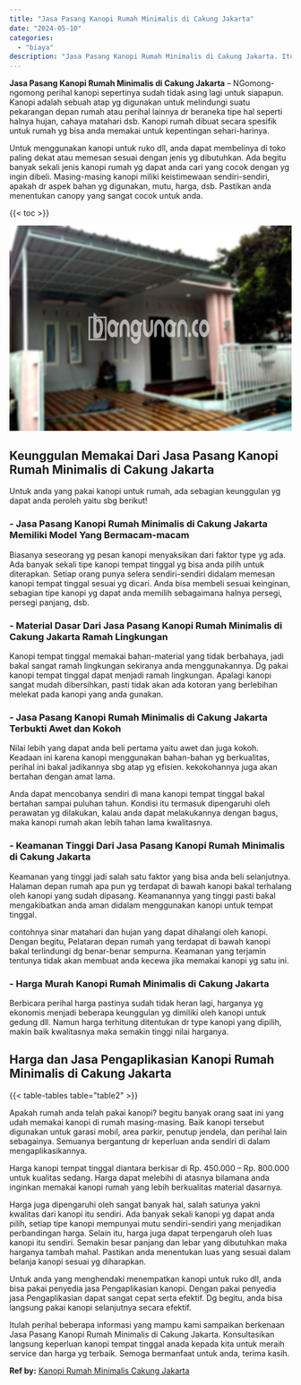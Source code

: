 ```yaml
---
title: "Jasa Pasang Kanopi Rumah Minimalis di Cakung Jakarta"
date: "2024-05-10"
categories: 
  - "biaya"
description: "Jasa Pasang Kanopi Rumah Minimalis di Cakung Jakarta. Itulah perihal beberapa informasi yang mampu kami sampaikan berkenaan Jasa Pasang Kanopi Rumah Minimali..."
---
```


**Jasa Pasang Kanopi Rumah Minimalis di Cakung Jakarta** – NGomong-ngomong perihal kanopi sepertinya sudah tidak asing lagi untuk siapapun. Kanopi adalah sebuah atap yg digunakan untuk melindungi suatu pekarangan depan rumah atau perihal lainnya dr beraneka tipe hal seperti halnya hujan, cahaya matahari dsb. Kanopi rumah dibuat secara spesifik untuk rumah yg bisa anda memakai untuk kepentingan sehari-harinya.

Untuk menggunakan kanopi untuk ruko dll, anda dapat membelinya di toko paling dekat atau memesan sesuai dengan jenis yg dibutuhkan. Ada begitu banyak sekali jenis kanopi rumah yg dapat anda cari yang cocok dengan yg ingin dibeli. Masing-masing kanopi miliki keistimewaan sendiri-sendiri, apakah dr aspek bahan yg digunakan, mutu, harga, dsb. Pastikan anda menentukan canopy yang sangat cocok untuk anda.

{{< toc >}}

![Jasa Pasang Kanopi Rumah Minimalis di Cakung Jakarta](/images/harga-kanopi-minimalis-45.png)

## Keunggulan Memakai Dari Jasa Pasang Kanopi Rumah Minimalis di Cakung Jakarta

Untuk anda yang pakai kanopi untuk rumah, ada sebagian keunggulan yg dapat anda peroleh yaitu sbg berikut!

### \- Jasa Pasang Kanopi Rumah Minimalis di Cakung Jakarta Memiliki Model Yang Bermacam-macam

Biasanya seseorang yg pesan kanopi menyaksikan dari faktor type yg ada. Ada banyak sekali tipe kanopi tempat tinggal yg bisa anda pilih untuk diterapkan. Setiap orang punya selera sendiri-sendiri didalam memesan kanopi tempat tinggal sesuai yg dicari. Anda bisa membeli sesuai keinginan, sebagian tipe kanopi yg dapat anda memilih sebagaimana halnya persegi, persegi panjang, dsb.

### \- Material Dasar Dari Jasa Pasang Kanopi Rumah Minimalis di Cakung Jakarta Ramah Lingkungan

Kanopi tempat tinggal memakai bahan-material yang tidak berbahaya, jadi bakal sangat ramah lingkungan sekiranya anda menggunakannya. Dg pakai kanopi tempat tinggal dapat menjadi ramah lingkungan. Apalagi kanopi sangat mudah dibersihkan, pasti tidak akan ada kotoran yang berlebihan melekat pada kanopi yang anda gunakan.

### \- Jasa Pasang Kanopi Rumah Minimalis di Cakung Jakarta Terbukti Awet dan Kokoh

Nilai lebih yang dapat anda beli pertama yaitu awet dan juga kokoh. Keadaan ini karena kanopi menggunakan bahan-bahan yg berkualitas, perihal ini bakal jadikannya sbg atap yg efisien. kekokohannya juga akan bertahan dengan amat lama.

Anda dapat mencobanya sendiri di mana kanopi tempat tinggal bakal bertahan sampai puluhan tahun. Kondisi itu termasuk dipengaruhi oleh perawatan yg dilakukan, kalau anda dapat melakukannya dengan bagus, maka kanopi rumah akan lebih tahan lama kwalitasnya.

### \- Keamanan Tinggi Dari Jasa Pasang Kanopi Rumah Minimalis di Cakung Jakarta

Keamanan yang tinggi jadi salah satu faktor yang bisa anda beli selanjutnya. Halaman depan rumah apa pun yg terdapat di bawah kanopi bakal terhalang oleh kanopi yang sudah dipasang. Keamanannya yang tinggi pasti bakal mengakibatkan anda aman didalam menggunakan kanopi untuk tempat tinggal.

contohnya sinar matahari dan hujan yang dapat dihalangi oleh kanopi. Dengan begitu, Pelataran depan rumah yang terdapat di bawah kanopi bakal terlindungi dg benar-benar sempurna. Keamanan yang terjamin tentunya tidak akan membuat anda kecewa jika memakai kanopi yg satu ini.

### \- Harga Murah Kanopi Rumah Minimalis di Cakung Jakarta

Berbicara perihal harga pastinya sudah tidak heran lagi, harganya yg ekonomis menjadi beberapa keunggulan yg dimiliki oleh kanopi untuk gedung dll. Namun harga terhitung ditentukan dr type kanopi yang dipilih, makin baik kwalitasnya maka semakin tinggi nilai harganya.

## Harga dan Jasa Pengaplikasian Kanopi Rumah Minimalis di Cakung Jakarta

{{< table-tables table="table2" >}}

Apakah rumah anda telah pakai kanopi? begitu banyak orang saat ini yang udah memakai kanopi di rumah masing-masing. Baik kanopi tersebut digunakan untuk garasi mobil, area parkir, penutup jendela, dan perihal lain sebagainya. Semuanya bergantung dr keperluan anda sendiri di dalam mengaplikasikannya.

Harga kanopi tempat tinggal diantara berkisar di Rp. 450.000 – Rp. 800.000 untuk kualitas sedang. Harga dapat melebihi di atasnya bilamana anda inginkan memakai kanopi rumah yang lebih berkualitas material dasarnya.

Harga juga dipengaruhi oleh sangat banyak hal, salah satunya yakni kwalitas dari kanopi itu sendiri. Ada banyak sekali kanopi yg dapat anda pilih, setiap tipe kanopi mempunyai mutu sendiri-sendiri yang menjadikan perbandingan harga. Selain itu, harga juga dapat terpengaruh oleh luas kanopi itu sendiri. Semakin besar panjang dan lebar yang dibutuhkan maka harganya tambah mahal. Pastikan anda menentukan luas yang sesuai dalam belanja kanopi sesuai yg diharapkan.

Untuk anda yang menghendaki menempatkan kanopi untuk ruko dll, anda bisa pakai penyedia jasa Pengaplikasian kanopi. Dengan pakai penyedia jasa Pengaplikasian dapat sangat cepat serta efektif. Dg begitu, anda bisa langsung pakai kanopi selanjutnya secara efektif.

Itulah perihal beberapa informasi yang mampu kami sampaikan berkenaan Jasa Pasang Kanopi Rumah Minimalis di Cakung Jakarta. Konsultasikan langsung keperluan kanopi tempat tinggal anada kepada kita untuk meraih service dan harga yg terbaik. Semoga bermanfaat untuk anda, terima kasih.

**Ref by:**  [Kanopi Rumah Minimalis Cakung Jakarta](https://id.wikipedia.org/wiki/Kanopi)

